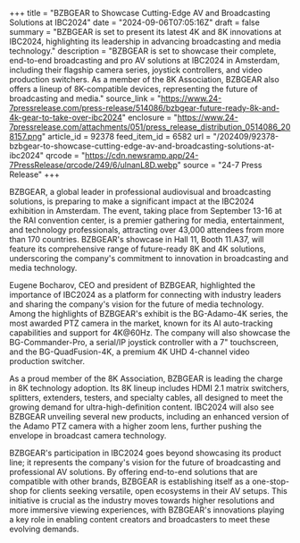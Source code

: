 +++
title = "BZBGEAR to Showcase Cutting-Edge AV and Broadcasting Solutions at IBC2024"
date = "2024-09-06T07:05:16Z"
draft = false
summary = "BZBGEAR is set to present its latest 4K and 8K innovations at IBC2024, highlighting its leadership in advancing broadcasting and media technology."
description = "BZBGEAR is set to showcase their complete, end-to-end broadcasting and pro AV solutions at IBC2024 in Amsterdam, including their flagship camera series, joystick controllers, and video production switchers. As a member of the 8K Association, BZBGEAR also offers a lineup of 8K-compatible devices, representing the future of broadcasting and media."
source_link = "https://www.24-7pressrelease.com/press-release/514086/bzbgear-future-ready-8k-and-4k-gear-to-take-over-ibc2024"
enclosure = "https://www.24-7pressrelease.com/attachments/051/press_release_distribution_0514086_208157.png"
article_id = 92378
feed_item_id = 6582
url = "/202409/92378-bzbgear-to-showcase-cutting-edge-av-and-broadcasting-solutions-at-ibc2024"
qrcode = "https://cdn.newsramp.app/24-7PressRelease/qrcode/249/6/ulnanL8D.webp"
source = "24-7 Press Release"
+++

<p>BZBGEAR, a global leader in professional audiovisual and broadcasting solutions, is preparing to make a significant impact at the IBC2024 exhibition in Amsterdam. The event, taking place from September 13-16 at the RAI convention center, is a premier gathering for media, entertainment, and technology professionals, attracting over 43,000 attendees from more than 170 countries. BZBGEAR's showcase in Hall 11, Booth 11.A37, will feature its comprehensive range of future-ready 8K and 4K solutions, underscoring the company's commitment to innovation in broadcasting and media technology.</p><p>Eugene Bocharov, CEO and president of BZBGEAR, highlighted the importance of IBC2024 as a platform for connecting with industry leaders and sharing the company's vision for the future of media technology. Among the highlights of BZBGEAR's exhibit is the BG-Adamo-4K series, the most awarded PTZ camera in the market, known for its AI auto-tracking capabilities and support for 4K@60Hz. The company will also showcase the BG-Commander-Pro, a serial/IP joystick controller with a 7" touchscreen, and the BG-QuadFusion-4K, a premium 4K UHD 4-channel video production switcher.</p><p>As a proud member of the 8K Association, BZBGEAR is leading the charge in 8K technology adoption. Its 8K lineup includes HDMI 2.1 matrix switchers, splitters, extenders, testers, and specialty cables, all designed to meet the growing demand for ultra-high-definition content. IBC2024 will also see BZBGEAR unveiling several new products, including an enhanced version of the Adamo PTZ camera with a higher zoom lens, further pushing the envelope in broadcast camera technology.</p><p>BZBGEAR's participation in IBC2024 goes beyond showcasing its product line; it represents the company's vision for the future of broadcasting and professional AV solutions. By offering end-to-end solutions that are compatible with other brands, BZBGEAR is establishing itself as a one-stop-shop for clients seeking versatile, open ecosystems in their AV setups. This initiative is crucial as the industry moves towards higher resolutions and more immersive viewing experiences, with BZBGEAR's innovations playing a key role in enabling content creators and broadcasters to meet these evolving demands.</p>